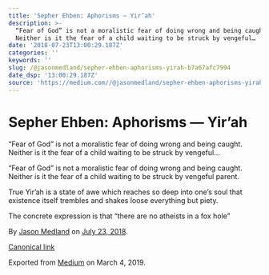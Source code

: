 ```yaml
---
title: 'Sepher Ehben: Aphorisms — Yir’ah'
description: >-
  “Fear of God” is not a moralistic fear of doing wrong and being caught.
  Neither is it the fear of a child waiting to be struck by vengeful…
date: '2018-07-23T13:00:29.187Z'
categories: ''
keywords: ''
slug: /@jasonmedland/sepher-ehben-aphorisms-yirah-b7a67afc7994
date_dsp: '13:00:29.187Z'
source: 'https://medium.com//@jasonmedland/sepher-ehben-aphorisms-yirah-b7a67afc7994'
---
```


# Sepher Ehben: Aphorisms — Yir’ah

“Fear of God” is not a moralistic fear of doing wrong and being caught. Neither is it the fear of a child waiting to be struck by vengeful…

“Fear of God” is not a moralistic fear of doing wrong and being caught. Neither is it the fear of a child waiting to be struck by vengeful parent.

True Yir’ah is a state of awe which reaches so deep into one’s soul that existence itself trembles and shakes loose everything but piety.

The concrete expression is that “there are no atheists in a fox hole”

By [Jason Medland](https://medium.com/@jasonmedland) on [July 23, 2018](https://medium.com/p/b7a67afc7994).

[Canonical link](https://medium.com/@jasonmedland/sepher-ehben-aphorisms-yirah-b7a67afc7994)

Exported from [Medium](https://medium.com) on March 4, 2019.